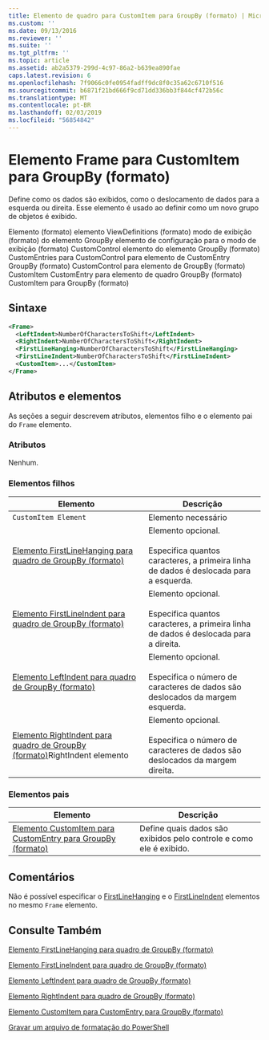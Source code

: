 ```yaml
---
title: Elemento de quadro para CustomItem para GroupBy (formato) | Microsoft Docs
ms.custom: ''
ms.date: 09/13/2016
ms.reviewer: ''
ms.suite: ''
ms.tgt_pltfrm: ''
ms.topic: article
ms.assetid: ab2a5379-299d-4c97-86a2-b639ea890fae
caps.latest.revision: 6
ms.openlocfilehash: 7f9066c0fe0954fadff9dc8f0c35a62c6710f516
ms.sourcegitcommit: b6871f21bd666f9cd71dd336bb3f844cf472b56c
ms.translationtype: MT
ms.contentlocale: pt-BR
ms.lasthandoff: 02/03/2019
ms.locfileid: "56854842"
---
```

# <a name="frame-element-for-customitem-for-groupby-format"></a>Elemento Frame para CustomItem para GroupBy (formato)

Define como os dados são exibidos, como o deslocamento de dados para a esquerda ou direita. Esse elemento é usado ao definir como um novo grupo de objetos é exibido.

Elemento (formato) elemento ViewDefinitions (formato) modo de exibição (formato) do elemento GroupBy elemento de configuração para o modo de exibição (formato) CustomControl elemento do elemento GroupBy (formato) CustomEntries para CustomControl para elemento de CustomEntry GroupBy (formato) CustomControl para elemento de GroupBy (formato) CustomItem CustomEntry para elemento de quadro GroupBy (formato) CustomItem para GroupBy (formato)

## <a name="syntax"></a>Sintaxe

```xml
<Frame>
  <LeftIndent>NumberOfCharactersToShift</LeftIndent>
  <RightIndent>NumberOfCharactersToShift</RightIndent>
  <FirstLineHanging>NumberOfCharactersToShift</FirstLineHanging>
  <FirstLineIndent>NumberOfCharactersToShift</FirstLineIndent>
  <CustomItem>...</CustomItem>
</Frame>
```

## <a name="attributes-and-elements"></a>Atributos e elementos

As seções a seguir descrevem atributos, elementos filho e o elemento pai do `Frame` elemento.

### <a name="attributes"></a>Atributos

Nenhum.

### <a name="child-elements"></a>Elementos filhos

|Elemento|Descrição|
|-------------|-----------------|
|`CustomItem Element`|Elemento necessário|
|[Elemento FirstLineHanging para quadro de GroupBy (formato)](./firstlinehanging-element-for-frame-for-groupby-format.md)|Elemento opcional.<br /><br /> Especifica quantos caracteres, a primeira linha de dados é deslocada para a esquerda.|
|[Elemento FirstLineIndent para quadro de GroupBy (formato)](./firstlineindent-element-for-frame-for-groupby-format.md)|Elemento opcional.<br /><br /> Especifica quantos caracteres, a primeira linha de dados é deslocada para a direita.|
|[Elemento LeftIndent para quadro de GroupBy (formato)](./leftindent-element-for-frame-for-groupby-format.md)|Elemento opcional.<br /><br /> Especifica o número de caracteres de dados são deslocados da margem esquerda.|
|[Elemento RightIndent para quadro de GroupBy (formato)](./rightindent-element-for-frame-for-groupby-format.md)RightIndent elemento|Elemento opcional.<br /><br /> Especifica o número de caracteres de dados são deslocados da margem direita.|

### <a name="parent-elements"></a>Elementos pais

|Elemento|Descrição|
|-------------|-----------------|
|[Elemento CustomItem para CustomEntry para GroupBy (formato)](./customitem-element-for-customentry-for-groupby-format.md)|Define quais dados são exibidos pelo controle e como ele é exibido.|

## <a name="remarks"></a>Comentários

Não é possível especificar o [FirstLineHanging](./firstlinehanging-element-for-frame-for-groupby-format.md) e o [FirstLineIndent](./firstlineindent-element-for-frame-for-groupby-format.md) elementos no mesmo `Frame` elemento.

## <a name="see-also"></a>Consulte Também

[Elemento FirstLineHanging para quadro de GroupBy (formato)](./firstlinehanging-element-for-frame-for-groupby-format.md)

[Elemento FirstLineIndent para quadro de GroupBy (formato)](./firstlineindent-element-for-frame-for-groupby-format.md)

[Elemento LeftIndent para quadro de GroupBy (formato)](./leftindent-element-for-frame-for-groupby-format.md)

[Elemento RightIndent para quadro de GroupBy (formato)](./rightindent-element-for-frame-for-groupby-format.md)

[Elemento CustomItem para CustomEntry para GroupBy (formato)](./customitem-element-for-customentry-for-groupby-format.md)

[Gravar um arquivo de formatação do PowerShell](./writing-a-powershell-formatting-file.md)

